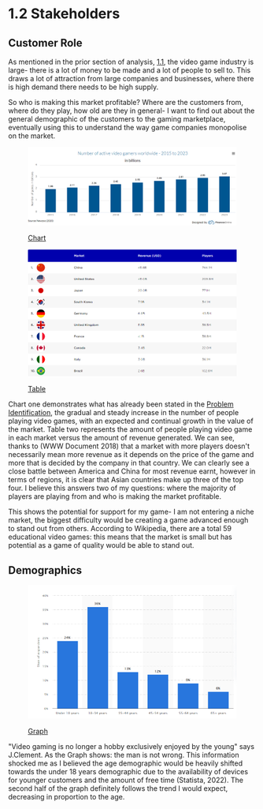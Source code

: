 # 1.2 Stakeholders

## Customer Role&#x20;

As mentioned in the prior section of analysis, [1.1](1.1-problem-identification.md), the video game industry is large- there is a lot of money to be made and a lot of people to sell to. This draws a lot of attraction from large companies and businesses, where there is high demand there needs to be high supply.&#x20;



So who is making this market profitable? Where are the customers from, where do they play, how old are they in general- I want to find out about the general demographic of the customers to the gaming marketplace, eventually using this to understand the way game companies monopolise on the market.

<figure><img src="../.gitbook/assets/image (3).png" alt=""><figcaption><p><a href="../reference-list.md">Chart</a></p></figcaption></figure>

<figure><img src="../.gitbook/assets/image (4).png" alt=""><figcaption><p><a href="../reference-list.md">Table</a></p></figcaption></figure>

Chart one demonstrates what has already been stated in the [Problem Identification](1.1-problem-identification.md), the gradual and steady increase in the number of people playing video games, with an expected and continual growth in the value of the market. Table two represents the amount of people playing video game in each market versus the amount of revenue generated. We can see, thanks to (WWW Document 2018) that a market with more players doesn't necessarily mean more revenue as it depends on the price of the game and more that is decided by the company in that country. We can clearly see a close battle between America and China for most revenue earnt, however in terms of regions, it is clear that Asian countries make up three of the top four. I believe this answers two of my questions: where the majority of players are playing from and who is making the market profitable. &#x20;

This shows the potential for support for my game- I am not entering a niche market, the biggest difficulty would be creating a game advanced enough to stand out from others. According to Wikipedia, there are a total 59 educational video games: this means that the market is small but has potential as a game of quality would be able to stand out.&#x20;

## Demographics

<figure><img src="../.gitbook/assets/image.png" alt=""><figcaption><p><a href="../reference-list.md">Graph</a></p></figcaption></figure>

"Video gaming is no longer a hobby exclusively enjoyed by the young" says J.Clement. As the Graph shows: the man is not wrong. This information shocked me as I believed the age demographic would be heavily shifted towards the under 18 years demographic due to the availability of devices for younger customers and the amount of free time (Statista, 2022). The second half of the graph definitely follows the trend I would expect, decreasing in proportion to the  age.&#x20;
